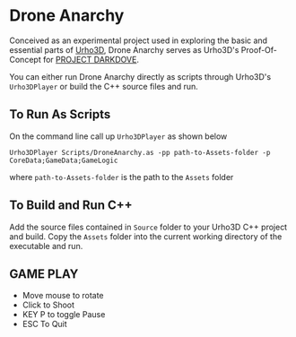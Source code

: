  Drone Anarchy
==========================

Conceived as an experimental project used in exploring the basic and essential parts of [Urho3D](http://urho3d.github.io/), Drone Anarchy serves as Urho3D's Proof-Of-Concept for [PROJECT DARKDOVE](http://darkdove.proboards.com/).

You can either run Drone Anarchy directly as scripts through Urho3D's `Urho3DPlayer` or build the C++ source files and run.


To Run As Scripts
--------------------------
On the command line call up `Urho3DPlayer` as shown below
```
Urho3DPlayer Scripts/DroneAnarchy.as -pp path-to-Assets-folder -p CoreData;GameData;GameLogic
```
where `path-to-Assets-folder` is the path to the `Assets` folder

To Build and Run C++
-------------
Add the source files contained in `Source` folder to your Urho3D C++ project and build. Copy the `Assets` folder into the current working directory of the executable and run.


GAME PLAY
------------
- Move mouse to rotate
- Click to Shoot
- KEY P to toggle Pause
- ESC To Quit
